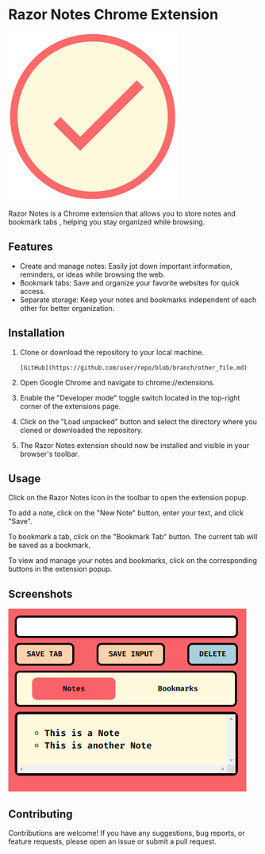 
# Razor Notes Chrome Extension

![Razor Notes Logo](icon.png)

Razor Notes is a Chrome extension that allows you to store notes and bookmark tabs , helping you stay organized while browsing.

## Features

- Create and manage notes: Easily jot down important information, reminders, or ideas while browsing the web.
- Bookmark tabs: Save and organize your favorite websites for quick access.
- Separate storage: Keep your notes and bookmarks independent of each other for better organization.

## Installation

1. Clone or download the repository to your local machine.

    ``` 
    [GitHub](https://github.com/user/repo/blob/branch/other_file.md)
    ```

2. Open Google Chrome and navigate to chrome://extensions.

3. Enable the "Developer mode" toggle switch located in the top-right corner of the extensions page.

4. Click on the "Load unpacked" button and select the directory where you cloned or downloaded the repository.

5. The Razor Notes extension should now be installed and visible in your browser's toolbar.

## Usage
Click on the Razor Notes icon in the toolbar to open the extension popup.

To add a note, click on the "New Note" button, enter your text, and click "Save".

To bookmark a tab, click on the "Bookmark Tab" button. The current tab will be saved as a bookmark.

To view and manage your notes and bookmarks, click on the corresponding buttons in the extension popup.

## Screenshots
![Razor Notes Screenshot](ss.png)

## Contributing
Contributions are welcome! If you have any suggestions, bug reports, or feature requests, please open an issue or submit a pull request.
